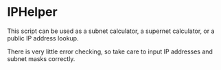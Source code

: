 # IPHelper

This script can be used as a subnet calculator, a supernet calculator, or a public IP address lookup.

There is very little error checking, so take care to input IP addresses and subnet masks correctly.
